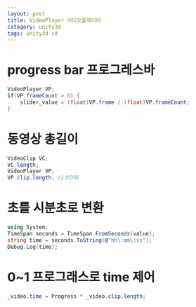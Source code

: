 ```yaml
---
layout: post
title: VideoPlayer 비디오플레이어
category: unity3d
tags: unity3d c#
---
```


# progress bar 프로그레스바
```c#
VideoPlayer VP;
if(VP.frameCount > 0) { 
    slider_value = (float)VP.frame / (float)VP.frameCount;
}
```

# 동영상 총길이
```c#
VideoClip VC;
VC.length;
VideoPlayer VP;
VP.clip.length; //초단위
```

# 초를 시분초로 변환

```c#
using System;
TimeSpan seconds = TimeSpan.FromSeconds(value);
string time = seconds.ToString(@"hh\:mm\:ss");
Debug.Log(time);
```

# 0~1 프로그래스로 time 제어
```c#
_video.time = Progress * _video.clip.length;
```